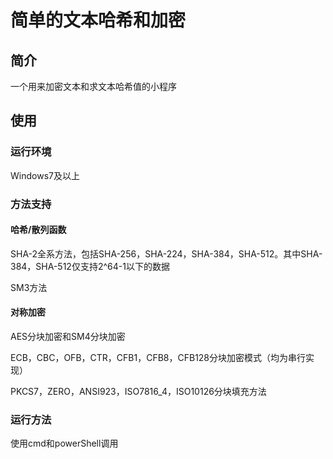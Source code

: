 # 简单的文本哈希和加密

## 简介

一个用来加密文本和求文本哈希值的小程序

## 使用

### 运行环境

Windows7及以上

### 方法支持

#### 哈希/散列函数

SHA-2全系方法，包括SHA-256，SHA-224，SHA-384，SHA-512。其中SHA-384，SHA-512仅支持2^64-1以下的数据

SM3方法

#### 对称加密

AES分块加密和SM4分块加密

ECB，CBC，OFB，CTR，CFB1，CFB8，CFB128分块加密模式（均为串行实现）

PKCS7，ZERO，ANSI923，ISO7816_4，ISO10126分块填充方法

### 运行方法

使用cmd和powerShell调用

